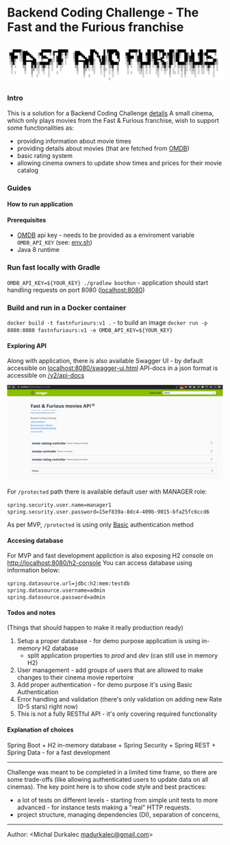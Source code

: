 # Backend Coding Challenge - The Fast and the Furious franchise
![The Fast and the Furious](/docs/logo.png)
---
### Intro
This is a solution for a Backend Coding Challenge [details](https://gist.github.com/swistaczek/850979644d6df87231ee154958712a07)
A small cinema, which only plays movies from the Fast & Furious franchise, wish to support some functionalities as:
* providing information about movie times
* providing details about movies (that are fetched from [OMDB](http://www.omdbapi.com/))
* basic rating system
* allowing cinema owners to update show times and prices for their movie catalog

### Guides

#### How to run application
#### Prerequisites
* [OMDB](http://www.omdbapi.com/) api key - needs to be provided as a enviroment variable `OMDB_API_KEY`
(see: [env.sh](env.sh))
* Java 8 runtime

### Run fast locally with Gradle
`OMDB_API_KEY=${YOUR_KEY} ./gradlew bootRun`
    - application should start handling requests on port 8080 ([localhost:8080](http://localhost:8080/))

### Build and run in a Docker container
`docker build -t fastnfuriours:v1 .` - to build an image
`docker run -p 8080:8080 fastnfuriours:v1 -e OMDB_API_KEY=${YOUR_KEY}`

#### Exploring API

Along with application, there is also available Swagger UI - by default accessible on [localhost:8080/swagger-ui.html](http://localhost:8080/swagger-ui.html)
API-docs in a json format is accessible on [/v2/api-docs](http://localhost:8080/v2/api-docs)

![Swagger](/docs/swagger.png)

For `/protected` path there is available default user with MANAGER role:
```
spring.security.user.name=manager1
spring.security.user.password=15ef839a-8dc4-409b-9015-bfa25fc6ccd6
```
As per MVP, `/protected` is using only [Basic](https://en.wikipedia.org/wiki/Basic_access_authentication) authentication method

#### Accesing database
For MVP and fast development appliction is also exposing H2 console on [http://localhost:8080/h2-console](http://localhost:8080/h2-console)
You can access database using information below:
```
spring.datasource.url=jdbc:h2:mem:testdb
spring.datasource.username=admin
spring.datasource.password=admin
```


#### Todos and notes
(Things that should happen to make it really production ready)

1. Setup a proper database - for demo purpose application is using in-memory H2 database
    * split application properties to *prod* and *dev* (can still use in memory H2)
2. User management - add groups of users that are allowed to make changes to their cinema movie repertoire
3. Add proper authentication - for demo purpose it's using Basic Authentication
4. Error handling and validation (there's only validation on adding new Rate (0-5 stars) right now)
5. This is not a fully RESTful API - it's only covering required functionality
#### Explanation of choices

Spring Boot + H2 in-memory database + Spring Security + Spring REST + Spring Data - for a fast development

---
Challenge was meant to be completed in a limited time frame, so there are some trade-offs
(like allowing authenticated users to update data on all cinemas).
The key point here is to show code style and best practices:
- a lot of tests on different levels - starting from simple unit tests to more advanced - for instance tests making a "real" HTTP requests.
- project structure, managing dependencies (DI), separation of concerns,

---
Author: <Michal Durkalec madurkalec@gmail.com>
